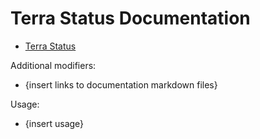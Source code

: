 # Terra Status Documentation

- [Terra Status](terra-status.md)

Additional modifiers:

- {insert links to documentation markdown files}

Usage:

- {insert usage}
